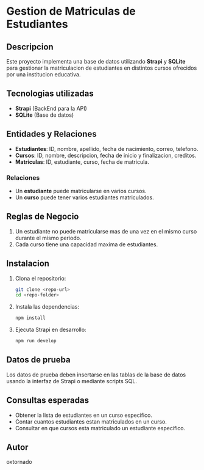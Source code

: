 # Gestion de Matriculas de Estudiantes

## Descripcion
Este proyecto implementa una base de datos utilizando **Strapi** y **SQLite** para gestionar la matriculacion de estudiantes en distintos cursos ofrecidos por una institucion educativa.

## Tecnologias utilizadas
- **Strapi** (BackEnd para la API)
- **SQLite** (Base de datos)

## Entidades y Relaciones
- **Estudiantes**: ID, nombre, apellido, fecha de nacimiento, correo, telefono.
- **Cursos**: ID, nombre, descripcion, fecha de inicio y finalizacion, creditos.
- **Matriculas**: ID, estudiante, curso, fecha de matricula.

### Relaciones
- Un **estudiante** puede matricularse en varios cursos.
- Un **curso** puede tener varios estudiantes matriculados.

## Reglas de Negocio
1. Un estudiante no puede matricularse mas de una vez en el mismo curso durante el mismo periodo.
2. Cada curso tiene una capacidad maxima de estudiantes.

## Instalacion
1. Clona el repositorio:
   ```bash
   git clone <repo-url>
   cd <repo-folder>
   ```
2. Instala las dependencias:
   ```bash
   npm install
   ```
3. Ejecuta Strapi en desarrollo:
   ```bash
   npm run develop
   ```

## Datos de prueba
Los datos de prueba deben insertarse en las tablas de la base de datos usando la interfaz de Strapi o mediante scripts SQL.

## Consultas esperadas
- Obtener la lista de estudiantes en un curso especifico.
- Contar cuantos estudiantes estan matriculados en un curso.
- Consultar en que cursos esta matriculado un estudiante especifico.

## Autor
oxtornado

